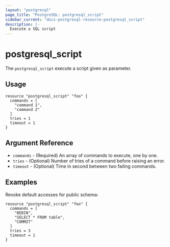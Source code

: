 ```yaml
---
layout: "postgresql"
page_title: "PostgreSQL: postgresql_script"
sidebar_current: "docs-postgresql-resource-postgresql_script"
description: |-
  Execute a SQL script
---
```


# postgresql\_script

The ``postgresql_script`` execute a script given as parameter.

## Usage

```hcl
resource "postgresql_script" "foo" {
  commands = [
    "command 1",
    "command 2"
  ]
  tries = 1
  timeout = 1
}
```

## Argument Reference

* `commands` - (Required) An array of commands to execute, one by one.
* `tries` - (Optional) Number of tries of a command before raising an error.
* `timeout` - (Optional) Time in second between two failing commands.

## Examples

Revoke default accesses for public schema:

```hcl
resource "postgresql_script" "foo" {
  commands = [
    "BEBIN",
    "SELECT * FROM table",
    "COMMIT"
  ]
  tries = 3
  timeout = 1
}
```
